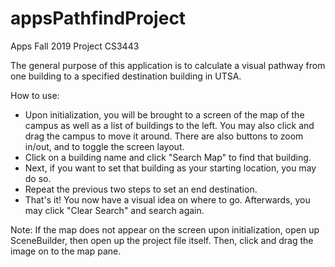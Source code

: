 # appsPathfindProject
Apps Fall 2019 Project CS3443

The general purpose of this application is to calculate a visual pathway from one building to a specified destination building in UTSA.

How to use:
  - Upon initialization, you will be brought to a screen of the map of the campus as well as a list of buildings to the left. You may also click and drag the campus to move it around. There are also buttons to zoom in/out, and to toggle the screen layout.
  - Click on a building name and click "Search Map" to find that building.
  - Next, if you want to set that building as your starting location, you may do so.
  - Repeat the previous two steps to set an end destination.
  - That's it! You now have a visual idea on where to go. Afterwards, you may click "Clear Search" and search again.
  
Note: If the map does not appear on the screen upon initialization, open up SceneBuilder, then open up the project file itself. Then, click and drag the image on to the map pane.
